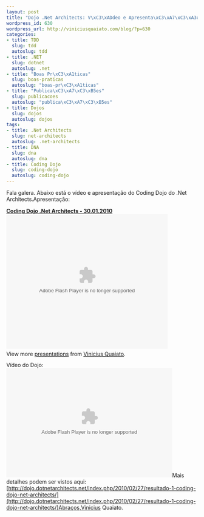 ```yaml
--- 
layout: post
title: "Dojo .Net Architects: V\xC3\xADdeo e Apresenta\xC3\xA7\xC3\xA3o"
wordpress_id: 630
wordpress_url: http://viniciusquaiato.com/blog/?p=630
categories: 
- title: TDD
  slug: tdd
  autoslug: tdd
- title: .NET
  slug: dotnet
  autoslug: .net
- title: "Boas Pr\xC3\xA1ticas"
  slug: boas-praticas
  autoslug: "boas-pr\xC3\xA1ticas"
- title: "Publica\xC3\xA7\xC3\xB5es"
  slug: publicacoes
  autoslug: "publica\xC3\xA7\xC3\xB5es"
- title: Dojos
  slug: dojos
  autoslug: dojos
tags: 
- title: .Net Architects
  slug: net-architects
  autoslug: .net-architects
- title: DNA
  slug: dna
  autoslug: dna
- title: Coding Dojo
  slug: coding-dojo
  autoslug: coding-dojo
---
```

Fala galera. Abaixo está o vídeo e apresentação do Coding Dojo do .Net Architects.Apresentação:<div style="width:425px" id="__ss_3288565">**[Coding Dojo .Net Architects - 30.01.2010](http://www.slideshare.net/viniciusquaiato/coding-dojo-net-architects-30012010 "Coding Dojo .Net Architects - 30.01.2010")**<object width="425" height="355"><param name="movie" value="http://static.slidesharecdn.com/swf/ssplayer2.swf?doc=codingdojo-30-01-2010-100226184406-phpapp01&stripped_title=coding-dojo-net-architects-30012010" /><param name="allowFullScreen" value="true" /><param name="allowScriptAccess" value="always" /><embed src="http://static.slidesharecdn.com/swf/ssplayer2.swf?doc=codingdojo-30-01-2010-100226184406-phpapp01&stripped_title=coding-dojo-net-architects-30012010" type="application/x-shockwave-flash" allowscriptaccess="always" allowfullscreen="true" width="425" height="355"></embed></object><div style="padding:5px 0 12px">View more [presentations](http://www.slideshare.net/) from [Vinicius Quaiato](http://www.slideshare.net/viniciusquaiato).</div></div>Vídeo do Dojo:<object classid="clsid:D27CDB6E-AE6D-11cf-96B8-444553540000" width="437" height="288" id="viddler_98af9aa3"><param name="movie" value="http://www.viddler.com/player/98af9aa3/" /><param name="allowScriptAccess" value="always" /><param name="allowFullScreen" value="true" /><embed src="http://www.viddler.com/player/98af9aa3/" width="437" height="288" type="application/x-shockwave-flash" allowscriptaccess="always" allowfullscreen="true" name="viddler_98af9aa3"></embed></object>Mais detalhes podem ser vistos aqui:[http://dojo.dotnetarchitects.net/index.php/2010/02/27/resultado-1-coding-dojo-net-architects/](http://dojo.dotnetarchitects.net/index.php/2010/02/27/resultado-1-coding-dojo-net-architects/)Abraços,Vinicius Quaiato.
